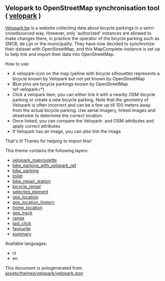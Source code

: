 [//]: # (WARNING: this file is automatically generated. Please find the sources at the bottom and edit those sources)



 Velopark to OpenStreetMap synchronisation tool ( [velopark](https://mapcomplete.org/velopark) ) 
-------------------------------------------------------------------------------------------------



<p><a href='https://velopark.be' target='_blank'>Velopark.be</a> is a website collecting data about bicycle parkings in a semi-crowdsourced way. However, only 'authorized' instances are allowed to make changes there, in practice the operator of the bicycle parking such as SNCB, de Lijn or the municipality. They have now decided to synchronize their dataset with OpenStreetMap, and this MapComplete-instance is set up to help link and import their data into OpenStreetMap.</p> How to use: <ul><li>A velopark-icon on the map (yellow with bicycle silhouette) represents a bicycle known by Velopark but not yet known by OpenStreetMap</li><li>Blue pins are bicycle parkings known by OpenStreetMap</li><liGreen pins are bicycle parkings known by OpenStreetMap with a reference to Velopark.be (<span class='literal-code'>ref-velopark=*</span>)</li><li>Click a velopark item, you can either link it with a nearby OSM-bicycle parking or create a new bicycle parking. Note that the geometry of Velopark is often incorrect and can be a few up till 100 meters away from the actual bicycle parking. Use aerial imagery, linked images and streetview to determine the correct location</li><li>Once linked, you can compare the Velopark- and OSM-attributes and apply correct attributes</li><li>If Velopark has an image, you can also link the image</li></ul> That's it! Thanks for helping to import this!

This theme contains the following layers:



  - [velopark_maproulette](../Layers/velopark_maproulette.md)
  - [bike_parking_with_velopark_ref](../Layers/bike_parking_with_velopark_ref.md)
  - [bike_parking](../Layers/bike_parking.md)
  - [toilet](../Layers/toilet.md)
  - [bike_repair_station](../Layers/bike_repair_station.md)
  - [bicycle_rental](../Layers/bicycle_rental.md)
  - [selected_element](../Layers/selected_element.md)
  - [gps_location](../Layers/gps_location.md)
  - [gps_location_history](../Layers/gps_location_history.md)
  - [home_location](../Layers/home_location.md)
  - [gps_track](../Layers/gps_track.md)
  - [range](../Layers/range.md)
  - [last_click](../Layers/last_click.md)
  - [favourite](../Layers/favourite.md)
  - [summary](../Layers/summary.md)


Available languages:



  - nl
  - en
 

This document is autogenerated from [assets/themes/velopark/velopark.json](https://github.com/pietervdvn/MapComplete/blob/develop/assets/themes/velopark/velopark.json)
